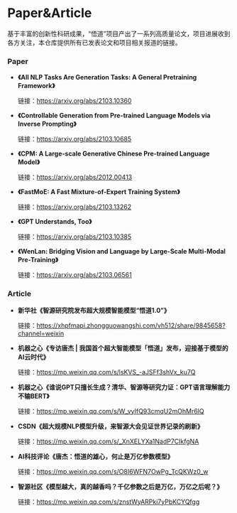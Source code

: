 # Paper&Article
基于丰富的创新性科研成果，“悟道”项目产出了一系列高质量论文，项目进展收到各方关注，本仓库提供所有已发表论文和项目相关报道的链接。

### Paper
* **《All NLP Tasks Are Generation Tasks: A General Pretraining Framework》**
  
  链接：https://arxiv.org/abs/2103.10360
  
* **《Controllable Generation from Pre-trained Language Models via Inverse Prompting》**

  链接：https://arxiv.org/abs/2103.10685
  
* **《CPM: A Large-scale Generative Chinese Pre-trained Language Model》**

  链接：https://arxiv.org/abs/2012.00413
  
* **《FastMoE: A Fast Mixture-of-Expert Training System》**

  链接：https://arxiv.org/abs/2103.13262
  
* **《GPT Understands, Too》**
  
  链接：https://arxiv.org/abs/2103.10385
  
* **《WenLan: Bridging Vision and Language by Large-Scale Multi-Modal Pre-Training》**

  链接：https://arxiv.org/abs/2103.06561
  
### Article
* **新华社《智源研究院发布超大规模智能模型“悟道1.0”》**

  链接：https://xhpfmapi.zhongguowangshi.com/vh512/share/9845658?channel=weixin

* **机器之心《专访唐杰 | 我国首个超大智能模型「悟道」发布，迎接基于模型的AI云时代》**
  
  链接：https://mp.weixin.qq.com/s/lsKVS_-aJSFf3shVx_ku7Q

* **机器之心《谁说GPT只擅长生成？清华、智源等研究力证：GPT语言理解能力不输BERT》**
  
  链接：https://mp.weixin.qq.com/s/W_vyIfQ93cmqU2mOhMr6lQ

* **CSDN《超大规模NLP模型升级，来智源大会见证世界记录的刷新》**

  链接：https://mp.weixin.qq.com/s/_XnXELYXa1NadP7CIkfgNA
  
* **AI科技评论《唐杰：悟道的雄心，何止是万亿参数模型》**

  链接：https://mp.weixin.qq.com/s/O8I6WFN7OwPg_TcQKWz0_w
  
* **智源社区《模型越大，真的越香吗？千亿参数之后是万亿，万亿之后呢？》**

  链接：https://mp.weixin.qq.com/s/znstWyARPki7yPbKCYQfgg


